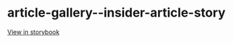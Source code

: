 # article-gallery--insider-article-story

[View in storybook](https://raw.githack.com/Independent-Digital-News-and-Media-Ltd/standard-pwamp-sb/PR-822-sb/index.html?path=/story/article-gallery--insider-article-story)